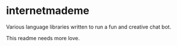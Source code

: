 # internetmademe

Various language libraries written to run a fun and creative chat bot.

This readme needs more love.

